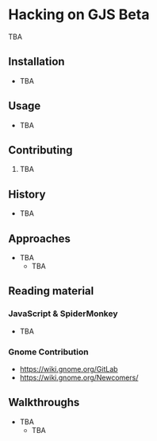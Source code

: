# Hacking on GJS Beta

TBA

## Installation

* TBA

## Usage

* TBA

## Contributing

1. TBA

## History

* TBA

## Approaches

* TBA
  * TBA

## Reading material

### JavaScript & SpiderMonkey

* TBA

### Gnome Contribution

* https://wiki.gnome.org/GitLab
* https://wiki.gnome.org/Newcomers/

## Walkthroughs

* TBA
  * TBA